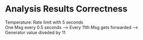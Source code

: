 # Analysis Results Correctness

Temperature: Rate limit with 5 seconds  
One Msg every 0.5 seconds --> Every 11th Msg gets forwarded --> Generator value diveded by 11
